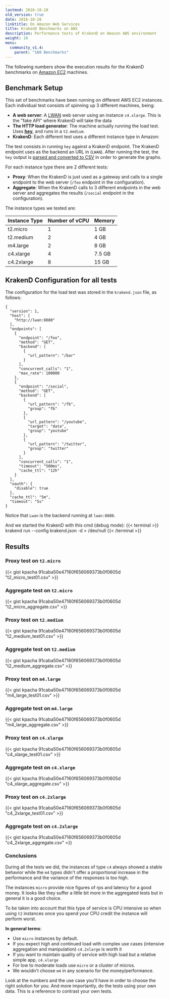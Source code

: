 ```yaml
---
lastmod: 2016-10-28
old_version: true
date: 2016-10-28
linktitle: On Amazon Web Services
title: KrakenD Benchmarks on AWS
description: Performance tests of KrakenD on Amazon AWS environment
weight: 10
menu:
  community_v1.4:
    parent: "160 Benchmarks"
---
```


The following numbers show the execution results for the KrakenD benchmarks on [Amazon EC2](https://aws.amazon.com/ec2/) machines.

## Benchmark Setup
This set of benchmarks have been running on different AWS EC2 instances. Each individual test consists of spinning up 3 different machines, being:

- **A web server**: A [LWAN](https://lwan.ws/) web server using an instance `c4.xlarge`. This is the "fake API" where KrakenD will take the data
- **The HTTP load generator**: The machine actually running the load test. Uses **[hey](https://github.com/rakyll/hey)**, and runs in a `t2.medium`.
- **KrakenD**: Each different test uses a different instance type in Amazon:

The test consists in running `hey` against a KrakenD endpoint. The KrakenD endpoint uses as the backend an URL in (`LWAN`).
After running the test, the `hey` output is [parsed and converted to CSV](https://github.com/devopsfaith/hey-to-csv) in order to generate the graphs.

For each instance type there are 2 different tests:

- **Proxy**: When the KrakenD is just used as a gateway and calls to a single endpoint to the web server (`/foo` endpoint in the configuration).
- **Aggregate**: When the KrakenD calls to 3 different endpoints in the web server and aggregates the results (`/social` endpoint in the configuration).

The instance types we tested are:


| Instance Type | Number of vCPU | Memory |
|---------------|----|-------|
| t2.micro | 1 | 1 GB |
| t2.medium | 2 | 4 GB|
| m4.large | 2 | 8 GB|
| c4.xlarge | 4 | 7.5 GB|
| c4.2xlarge | 8 | 15 GB|


## KrakenD Configuration for all tests

The configuration for the load test was stored in the `krakend.json` file, as follows:

    {
      "version": 1,
      "host": [
        "http://lwan:8080"
      ],
      "endpoints": [
        {
          "endpoint": "/foo",
          "method": "GET",
          "backend": [
            {
              "url_pattern": "/bar"
            }
          ],
          "concurrent_calls": "1",
          "max_rate": 100000
        },
        {
          "endpoint": "/social",
          "method": "GET",
          "backend": [
            {
              "url_pattern": "/fb",
              "group": "fb"
            },
            {
              "url_pattern": "/youtube",
              "target": "data",
              "group": "youtube"
            },
            {
              "url_pattern": "/twitter",
              "group": "twitter"
            }
          ],
          "concurrent_calls": "1",
          "timeout": "500ms",
          "cache_ttl": "12h"
        }
      ],
      "oauth": {
        "disable": true
      },
      "cache_ttl": "5m",
      "timeout": "5s"
    }

Notice that `Lwan` is the backend running at `lwan:8080`.

And we started the KrakenD with this cmd (debug mode):
{{< terminal >}}
krakend run --config krakend.json -d > /dev/null
{{< /terminal >}}

## Results

### Proxy test on `t2.micro`

{{< gist kpacha 91caba50e47160f656069373b0f0605d "t2_micro_test01.csv" >}}

### Aggregate test on `t2.micro`

{{< gist kpacha 91caba50e47160f656069373b0f0605d "t2_micro_aggregate.csv" >}}

### Proxy test on `t2.medium`

{{< gist kpacha 91caba50e47160f656069373b0f0605d "t2_medium_test01.csv" >}}

### Aggregate test on `t2.medium`

{{< gist kpacha 91caba50e47160f656069373b0f0605d "t2_medium_aggregate.csv" >}}

### Proxy test on `m4.large`

{{< gist kpacha 91caba50e47160f656069373b0f0605d "m4_large_test01.csv" >}}

### Aggregate test on `m4.large`

{{< gist kpacha 91caba50e47160f656069373b0f0605d "m4_large_aggregate.csv" >}}

### Proxy test on `c4.xlarge`

{{< gist kpacha 91caba50e47160f656069373b0f0605d "c4_xlarge_test01.csv" >}}

### Aggregate test on `c4.xlarge`

{{< gist kpacha 91caba50e47160f656069373b0f0605d "c4_xlarge_aggregate.csv" >}}

### Proxy test on `c4.2xlarge`

{{< gist kpacha 91caba50e47160f656069373b0f0605d "c4_2xlarge_test01.csv" >}}

### Aggregate test on `c4.2xlarge`

{{< gist kpacha 91caba50e47160f656069373b0f0605d "c4_2xlarge_aggregate.csv" >}}

### Conclusions
During all the tests we did, the instances of type `c4` always showed a stable behavior while the `m4` types didn't offer
a proportional increase in the performance and the variance of the responses is too high.

The instances `micro` provide nice figures of rps and latency for a good money. It looks like they suffer a little bit
more in the aggregated tests but in general it is a good choice.

To be taken into account that this type of service is CPU intensive so when using `t2` instances once you spend your CPU
credit the instance will perform worst.

**In general terms**:

- Use `micro` instances by default.
- If you expect high and continued load with complex use cases (intensive aggregation and manipulation) `c4.2xlarge` is worth it
- If you want to maintain quality of service with high load but a relative simple app, `c4.xlarge`
- For low to moderate loads use `micro` or a cluster of micros.
- We wouldn't choose `m4` in any scenario for the money/performance.

Look at the numbers and the use case you'll have in order to choose the right solution for you. And more importantly, do the tests
using your own data. This is a reference to contrast your own tests.
